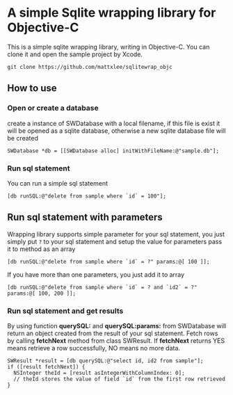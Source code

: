 # A simple Sqlite wrapping library for Objective-C
This is a simple sqlite wrapping library, writing in Objective-C. You can clone it and open the sample project by Xcode.
```
git clone https://github.com/mattxlee/sqlitewrap_objc
```

## How to use

### Open or create a database
create a instance of SWDatabase with a local filename, if this file is exist it will be opened as a sqlite database, otherwise a new sqlite database file will be created
```
SWDatabase *db = [[SWDatabase alloc] initWithFileName:@"sample.db"];
```

### Run sql statement
You can run a simple sql statement
```
[db runSQL:@"delete from sample where `id` = 100"];
```

## Run sql statement with parameters
Wrapping library supports simple parameter for your sql statement, you just simply put `?` to your sql statement and setup the value for parameters pass it to method as an array
```
[db runSQL:@"delete from sample where `id` = ?" params:@[ 100 ]];
```
If you have more than one parameters, you just add it to array
```
[db runSQL:@"delete from sample where `id` = ? and `id2` = ?" params:@[ 100, 200 ]];
```

### Run sql statement and get results
By using function **querySQL:** and **querySQL:params:** from SWDatabase will return an object created from the result of your sql statement. Fetch rows by calling **fetchNext** method from class SWResult. If **fetchNext** returns YES means retrieve a row successfully, NO means no more data.
```
SWResult *result = [db querySQL:@"select id, id2 from sample"];
if ([result fetchNext]) {
  NSInteger theId = [result asIntegerWithColumnIndex: 0];
  // theId stores the value of field `id` from the first row retrieved
}
```
